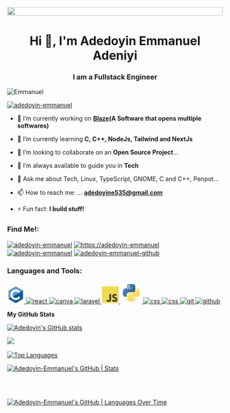 
<img src="https://media2.giphy.com/media/RbDKaczqWovIugyJmW/200w.webp?cid=ecf05e47jc9pb1mpnsytgngh6kcxufec422exh2xqzhn8xkb&rid=200w.webp&ct=g" width="100%" height="20%"/>
<h1 align="center">Hi 👋, I'm Adedoyin Emmanuel Adeniyi</h1>
<h3 align="center">I am a Fullstack Engineer</h3>

<p align="left"> <img src="https://komarev.com/ghpvc/?username=adedoyin-emmanuel&label=Profile%20views&color=0e75b6&style=flat" alt="Emmanuel" /> </p>

<p align="left"> <a href="https://twitter.com/Emmysoft_Tm" target="blank"><img src="https://img.shields.io/twitter/follow/Emmysoft_Tm?logo=twitter&style=for-the-badge" alt="adedoyin-emmanuel" /></a> </p>
 
- 🔭 I’m currently working on **<a href="https://blaze.rf.gd">Blaze</a>(A Software that opens multiple softwares)**

- 🌱 I’m currently learning **C, C++, NodeJs, Tailwind and NextJs**

- 👯 I’m looking to collaborate on an **Open Source Project**...

- 🤔 I’m always available to guide you in **Tech**

- 💬 Ask me about Tech, Linux, TypeScript, GNOME, C and C++, Penpot... 

- 📫 How to reach me: ... **adedoyine535@gmail.com**

- ⚡ Fun fact: **I build stuff!**

<h3 align="left">Find Me!:</h3>
<p align="left">
<a href="https://twitter.com/Emmysoft_Tm" target="blank"><img align="center" src="https://raw.githubusercontent.com/rahuldkjain/github-profile-readme-generator/master/src/images/icons/Social/twitter.svg" alt="adedoyin-emmanuel" height="30" width="40" /></a>
<a href="https://linkedin.com/in/https://Adedoyin Emmanuel Adeniyi target="blank"><img align="center" src="https://raw.githubusercontent.com/rahuldkjain/github-profile-readme-generator/master/src/images/icons/Social/linked-in-alt.svg" alt="https://adedoyin-emmanuel" height="30" width="40" /></a>
<a href="https://facebook.com/adedoyin.emmanuel.180" target="blank"><img align="center" src="https://raw.githubusercontent.com/rahuldkjain/github-profile-readme-generator/master/src/images/icons/Social/facebook.svg" alt="adedoyin-emmanuel" height="30" width="40" /></a>
<a href="https://github.com/adedoyin-emmanuel" target="blank"><img align="center" src="https://raw.githubusercontent.com/rahuldkjain/github-profile-readme-generator/master/src/images/icons/Social/github.svg" alt="adedoyin-emmanuel-github" height="30" width="40" /></a>

</p>


<h3 align="left">Languages and Tools:</h3>
                
<p align="left"><a href="https://www.cprogramming.com/" target="_blank" rel="noreferrer"> <img src="https://raw.githubusercontent.com/devicons/devicon/master/icons/c/c-original.svg" alt="c" width="40" height="40"/> </a> <a href="https://www.w3schools.com/react/" target="_blank" rel="noreferrer"> <img src="https://upload.wikimedia.org/wikipedia/commons/thumb/a/a7/React-icon.svg/512px-React-icon.svg.png?20220125121207" alt="react" width="40" height="40"/> </a> <a href="https://www.canva.com/" target="_blank" rel="noreferrer"> <img src="https://seeklogo.com/images/C/canva-logo-B4BE25729A-seeklogo.com.png" alt="canva" width="40" height="40"/> </a> <a href="https://laravel.com/" target="_blank" rel="noreferrer"> <img src="https://cdn.worldvectorlogo.com/logos/laravel-2.svg" alt="laravel" width="40" height="40"/> </a> <a href="https://developer.mozilla.org/en-US/docs/Web/JavaScript" target="_blank" rel="noreferrer"> <img src="https://raw.githubusercontent.com/devicons/devicon/master/icons/javascript/javascript-original.svg" alt="javascript" width="40" height="40"/> </a><a href="https://www.python.org" target="_blank" rel="noreferrer"> <img src="https://raw.githubusercontent.com/devicons/devicon/master/icons/python/python-original.svg" alt="python" width="50" height="50"/> </a> <a href="https://w3schools.com/css" target="_blank" rel="noreferrer"> <img src="https://www.svgrepo.com/show/303481/css-3-logo.svg" alt="css" width="50" height="50"/> </a> <a href="https://w3schools.com/bootstrap 5" target="_blank" rel="noreferrer"> <img src="https://www.svgrepo.com/show/303293/bootstrap-4-logo.svg" alt="css" width="40" height="40"/> </a> <a href="https://git-scm.com" target="_blank" rel="noreferrer"> <img src="https://www.svgrepo.com/show/349374/git.svg" alt="git" width="40" height="40"/> </a> 
<a href="https://github.com" target="_blank" rel="noreferrer"> <img src="https://www.svgrepo.com/show/341847/github.svg" alt="github" width="40" height="40"/> </a> 


</p>

<b>My GitHub Stats</b>

<a href="http://www.github.com/adedoyin-emmanuel"><img src="https://github-readme-stats.vercel.app/api?username=adedoyin-emmanuel&show_icons=true&hide=&count_private=true&title_color=facc15&text_color=facc15&icon_color=f97316&bg_color=000000&hide_border=true&show_icons=true" alt="Adedoyin's GitHub stats" /></a>

<a href="http://www.github.com/adedoyin-emmanuel"><img src="https://github-readme-streak-stats.herokuapp.com/?user=adedoyin-emmanuel&stroke=facc15&background=000000&ring=facc15&fire=facc15&currStreakNum=facc15&currStreakLabel=facc15&sideNums=facc15&sideLabels=facc15&dates=facc15&hide_border=true" /></a>

<a href="https://github.com/adedoyin-emmanuel" align="left"><img src="https://github-readme-stats.vercel.app/api/top-langs/?username=adedoyin-emmanuel&langs_count=10&title_color=facc15&text_color=facc15&icon_color=f97316&bg_color=000000&hide_border=true&locale=en&custom_title=Top%20%Languages" alt="Top Languages" /></a>

[![Adedoyin-Emmanuel's GitHub | Stats](https://stats.quine.sh/Adedoyin-Emmanuel/github?theme=dark)](https://quine.sh?utm_source=widgets&utm_campaign=Adedoyin-Emmanuel)

<br/>
<br/>

[![Adedoyin-Emmanuel's GitHub | Languages Over Time](https://stats.quine.sh/Adedoyin-Emmanuel/languages-over-time?theme=dark)](https://quine.sh?utm_source=widgets&utm_campaign=Adedoyin-Emmanuel)
